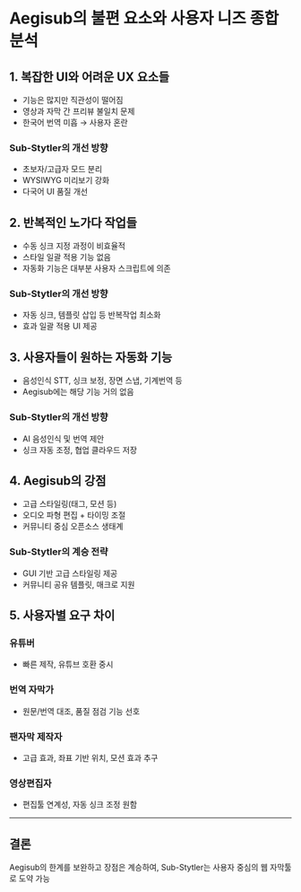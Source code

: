 # Aegisub의 불편 요소와 사용자 니즈 종합 분석

## 1. 복잡한 UI와 어려운 UX 요소들
- 기능은 많지만 직관성이 떨어짐
- 영상과 자막 간 프리뷰 불일치 문제
- 한국어 번역 미흡 → 사용자 혼란

### Sub-Stytler의 개선 방향
- 초보자/고급자 모드 분리
- WYSIWYG 미리보기 강화
- 다국어 UI 품질 개선

## 2. 반복적인 노가다 작업들
- 수동 싱크 지정 과정이 비효율적
- 스타일 일괄 적용 기능 없음
- 자동화 기능은 대부분 사용자 스크립트에 의존

### Sub-Stytler의 개선 방향
- 자동 싱크, 템플릿 삽입 등 반복작업 최소화
- 효과 일괄 적용 UI 제공

## 3. 사용자들이 원하는 자동화 기능
- 음성인식 STT, 싱크 보정, 장면 스냅, 기계번역 등
- Aegisub에는 해당 기능 거의 없음

### Sub-Stytler의 개선 방향
- AI 음성인식 및 번역 제안
- 싱크 자동 조정, 협업 클라우드 저장

## 4. Aegisub의 강점
- 고급 스타일링(태그, 모션 등)
- 오디오 파형 편집 + 타이밍 조절
- 커뮤니티 중심 오픈소스 생태계

### Sub-Stytler의 계승 전략
- GUI 기반 고급 스타일링 제공
- 커뮤니티 공유 템플릿, 매크로 지원

## 5. 사용자별 요구 차이
### 유튜버
- 빠른 제작, 유튜브 호환 중시
### 번역 자막가
- 원문/번역 대조, 품질 점검 기능 선호
### 팬자막 제작자
- 고급 효과, 좌표 기반 위치, 모션 효과 추구
### 영상편집자
- 편집툴 연계성, 자동 싱크 조정 원함

---

## 결론
Aegisub의 한계를 보완하고 장점은 계승하여,
Sub-Stytler는 사용자 중심의 웹 자막툴로 도약 가능
